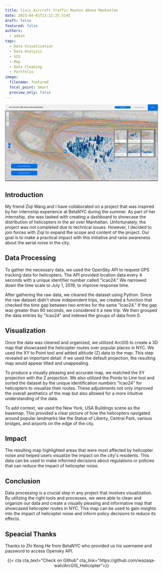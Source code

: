```yaml
---
title: Civic Aircraft Traffic Routes Above Manhattan
date: 2023-04-01T13:22:25.514Z
draft: false
featured: false
authors: 
  - admin
tags: 
  - Data Visualization
  - Data Analysis
  - GIS
  - Map
  - Data Cleaning
  - Portfolio
image:
  filename: featured
  focal_point: Smart
  preview_only: false
---
```


[![Alt text](nycHelicopter.png "Click on the image to check the project's live site")](https://experience.arcgis.com/experience/bc19ae3b9c064e8e8355166a4f4b872c/)


## Introduction

My friend Ziqi Wang and I have collaborated on a project that was inspired by her internship experience at BetaNYC during the summer. As part of her internship, she was tasked with creating a dashboard to showcase the distribution of helicopters in the air over Manhattan. Unfortunately, the project was not completed due to technical issues. However, I decided to join forces with Ziqi to expand the scope and content of the project. Our goal is to make a practical impact with this initiative and raise awareness about the aerial noise in the city.



## Data Processing

To gather the necessary data, we used the OpenSky API to request GPS tracking data for helicopters. The API provided location data every 4 seconds with a unique identifier number called "Icao24." We narrowed down the time scale to July 1, 2019, to improve response time.

After gathering the raw data, we cleaned the dataset using Python. Since the raw dataset didn't show independent trips, we created a function that checked the time gap between two entries for the same "Icao24." If the gap was greater than 60 seconds, we considered it a new trip. We then grouped the data entries by "Icao24" and indexed the groups of data from 0.


## Visualization

Once the data was cleaned and organized, we utilized ArcGIS to create a 3D map that showcased the helicopter routes over popular places in NYC. We used the XY to Point tool and added altitude (Z) data to the map. This step revealed an important detail: if we used the default projection, the resulting map would appear tilted and unappealing.

To produce a visually pleasing and accurate map, we matched the XY projection with the Z projection. We also utilized the Points to Line tool and sorted the dataset by the unique identification numbers "Icao24" for helicopters to visualize their routes. These adjustments not only improved the overall aesthetics of the map but also allowed for a more intuitive understanding of the data.

To add context, we used the New York, USA Buildings scene as the basemap. This provided a clear picture of how the helicopters navigated around popular landmarks like the Statue of Liberty, Central Park, various bridges, and airports on the edge of the city.

## Impact

The resulting map highlighted areas that were most affected by helicopter noise and helped users visualize the impact on the city's residents. This data can be used to make informed decisions about regulations or policies that can reduce the impact of helicopter noise.

## Conclusion

Data processing is a crucial step in any project that involves visualization. By utilizing the right tools and processes, we were able to clean and organize our data and create a visually pleasing and informative map that showcased helicopter routes in NYC. This map can be used to gain insights into the impact of helicopter noise and inform policy decisions to reduce its effects.


## Speacial Thanks

Thanks to Zhi Keng He from BetaNYC who provided us his username and password to access Opensky API. 


<center>{{< cta cta_text="Check on Github" cta_link="https://github.com/wazaqa-wah/ArcGIS_Helicopter">}}</center>

